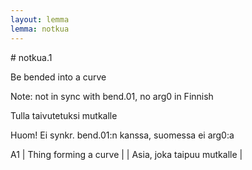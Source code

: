 ```yaml
---
layout: lemma
lemma: notkua
---
```


<div class="sense">
# <span class="sensename">notkua.1</span>

<span class="description">Be bended into a curve</span>

Note: not in sync with bend.01, no arg0 in Finnish

<span class="description">Tulla taivutetuksi mutkalle</span>

Huom! Ei synkr. bend.01:n kanssa, suomessa ei arg0:a

A1 | Thing forming a curve |   | Asia, joka taipuu mutkalle |  

</div>

